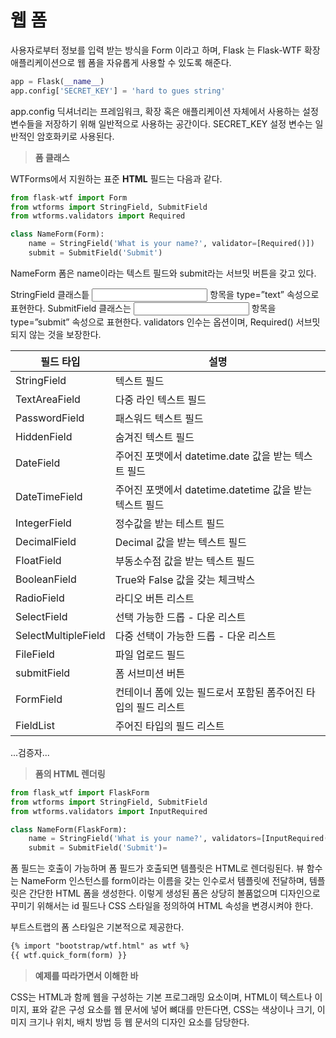 # 웹 폼

사용자로부터 정보를 입력 받는 방식을 Form 이라고 하며, Flask 는 Flask-WTF 확장 애플리케이션으로 웹 폼을 자유롭게 사용할 수 있도록 해준다.

```python
app = Flask(__name__)
app.config['SECRET_KEY'] = 'hard to gues string'
```

app.config 딕셔너리는 프레임워크, 확장 혹은 애플리케이션 자체에서 사용하는 설정 변수들을 저장하기 위해 일반적으로 사용하는 공간이다. SECRET_KEY 설정 변수는 일반적인 암호화키로 사용된다.

> **폼 클래스**
> 

WTForms에서 지원하는 표준 **HTML** 필드는 다음과 같다.

```python
from flask-wtf import Form
from wtforms import StringField, SubmitField
from wtforms.validators import Required

class NameForm(Form):
	name = StringField('What is your name?', validator=[Required()])
	submit = SubmitField('Submit')
```

NameForm 폼은 name이라는 텍스트 필드와 submit라는 서브밋 버튼을 갖고 있다.

StringField 클래스틑 <input> 항목을 type=”text” 속성으로 표현한다. SubmitField 클래스는 <input> 항목을 type=”submit” 속성으로 표현한다. validators 인수는 옵션이며, Required() 서브밋되지 않는 것을 보장한다.

| 필드 타입 | 설명 |
| --- | --- |
| StringField | 텍스트 필드 |
| TextAreaField | 다중 라인 텍스트 필드 |
| PasswordField | 패스워드 텍스트 필드 |
| HiddenField | 숨겨진 텍스트 필드 |
| DateField | 주어진 포맷에서 datetime.date 값을 받는 텍스트 필드 |
| DateTimeField | 주어진 포맷에서 datetime.datetime 값을 받는 텍스트 필드 |
| IntegerField | 정수값을 받는 테스트 필드 |
| DecimalField | Decimal 값을 받는 텍스트 필드 |
| FloatField | 부동소수점 값을 받는 텍스트 필드 |
| BooleanField | True와 False 값을 갖는 체크박스 |
| RadioField | 라디오 버튼 리스트 |
| SelectField | 선택 가능한 드롭 - 다운 리스트 |
| SelectMultipleField | 다중 선택이 가능한 드롭 - 다운 리스트 |
| FileField | 파일 업로드 필드 |
| submitField | 폼 서브미션 버튼 |
| FormField | 컨테이너 폼에 있는 필드로서 포함된 폼주어진 타입의 필드 리스트 |
| FieldList | 주어진 타입의 필드 리스트 |

...검증자...

> **폼의 HTML 렌더링**
> 

```python
from flask_wtf import FlaskForm
from wtforms import StringField, SubmitField
from wtforms.validators import InputRequired

class NameForm(FlaskForm):
	name = StringField('What is your name?', validators=[InputRequired()])
	submit = SubmitField('Submit')=
```

폼 필드는 호출이 가능하며 폼 필드가 호출되면 템플릿은 HTML로 렌더링된다. 뷰 함수는 NameForm 인스턴스를 form이라는 이름을 갖는 인수로서 템플릿에 전달하며, 템플릿은 간단한 HTML 폼을 생성한다. 이렇게 생성된 폼은 상당히 볼품없으며 디자인으로 꾸미기 위해서는 id 필드나 CSS 스타일을 정의하여 HTML 속성을 변경시켜야 한다.

부트스트랩의 폼 스타일은 기본적으로 제공한다.

```html
{% import "bootstrap/wtf.html" as wtf %}
{{ wtf.quick_form(form) }}
```

> **예제를 따라가면서 이해한 바**
> 

CSS는 HTML과 함께 웹을 구성하는 기본 프로그래밍 요소이며, HTML이 텍스트나 이미지, 표와 같은 구성 요소를 웹 문서에 넣어 뼈대를 만든다면, CSS는 색상이나 크기, 이미지 크기나 위치, 배치 방법 등 웹 문서의 디자인 요소를 담당한다.